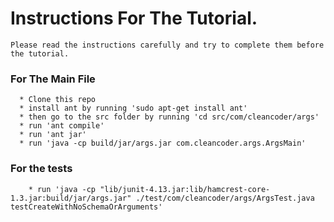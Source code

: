 # Instructions For The Tutorial.
    Please read the instructions carefully and try to complete them before the tutorial.
 
### For The Main File

      * Clone this repo 
      * install ant by running 'sudo apt-get install ant'
      * then go to the src folder by running 'cd src/com/cleancoder/args'
      * run 'ant compile'
      * run 'ant jar'
      * run 'java -cp build/jar/args.jar com.cleancoder.args.ArgsMain'
### For the tests
        * run 'java -cp "lib/junit-4.13.jar:lib/hamcrest-core-1.3.jar:build/jar/args.jar" ./test/com/cleancoder/args/ArgsTest.java testCreateWithNoSchemaOrArguments'
    
